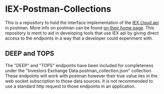 # IEX-Postman-Collections
This is a repository to hold the interface implementation of the [IEX cloud api](https://iexcloud.io/docs/api) in postman. More info on postman can be found [on their home page](https://www.getpostman.com/). This repository is ment to aid in developing tools that use IEX api by giving direct access to the endpoints in a way that a developer could experiment with.

## DEEP and TOPS
The "DEEP" and "TOPS" endpoints have been included for completeness under the "Investors Exchange Data.postman_collection.json" collection. These endpoints will work with postman however their true value lies in the web socket subscription to those data sources. It is not recommended to use a standard http request to those endpoints in an application.
